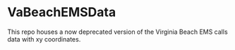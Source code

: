 # VaBeachEMSData
This repo houses a now deprecated version of the Virginia Beach EMS calls data with xy coordinates.
